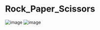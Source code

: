 # Rock_Paper_Scissors
![image](https://github.com/user-attachments/assets/01bdb840-d80b-49ba-b2c4-a62f6b85a144)
![image](https://github.com/user-attachments/assets/1fa07bb9-c068-4343-98f3-4b72f63c56f6)

